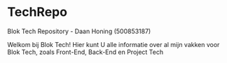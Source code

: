 # TechRepo
Blok Tech Repository - Daan Honing (500853187)


Welkom bij Blok Tech! Hier kunt U alle informatie over al mijn vakken voor Blok Tech, zoals Front-End, Back-End en Project Tech
